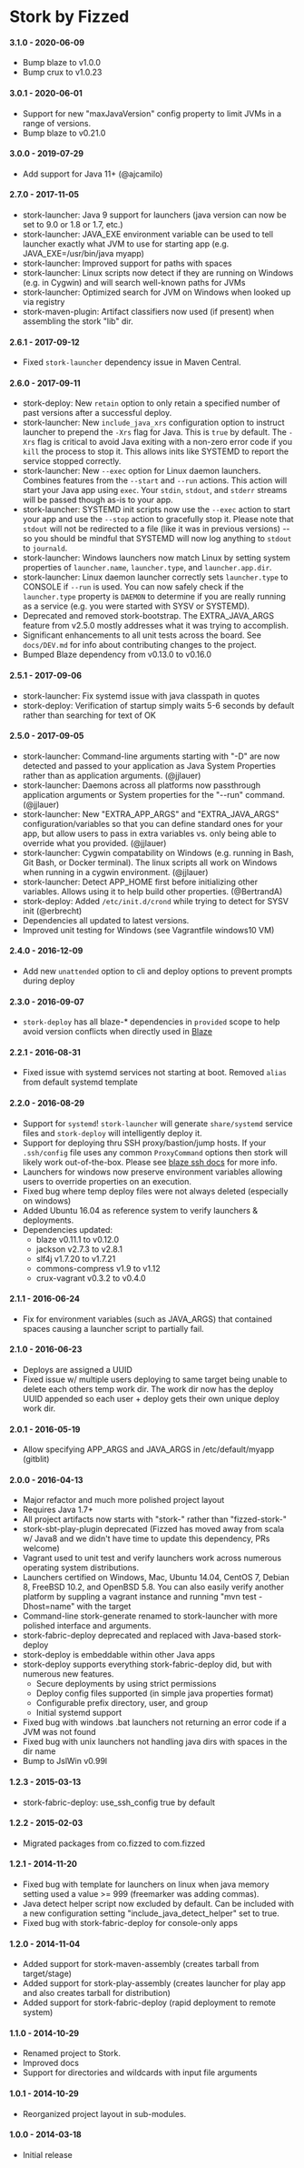 Stork by Fizzed
=======================================

#### 3.1.0 - 2020-06-09

 - Bump blaze to v1.0.0
 - Bump crux to v1.0.23

#### 3.0.1 - 2020-06-01

 - Support for new "maxJavaVersion" config property to limit JVMs in a range
   of versions.
 - Bump blaze to v0.21.0

#### 3.0.0 - 2019-07-29

 - Add support for Java 11+ (@ajcamilo)

#### 2.7.0 - 2017-11-05

 - stork-launcher: Java 9 support for launchers (java version can now be set
   to 9.0 or 1.8 or 1.7, etc.)
 - stork-launcher: JAVA_EXE environment variable can be used to tell launcher
   exactly what JVM to use for starting app (e.g. JAVA_EXE=/usr/bin/java myapp)
 - stork-launcher: Improved support for paths with spaces
 - stork-launcher: Linux scripts now detect if they are running on Windows
   (e.g. in Cygwin) and will search well-known paths for JVMs
 - stork-launcher: Optimized search for JVM on Windows when looked up via registry
 - stork-maven-plugin: Artifact classifiers now used (if present) when assembling
   the stork "lib" dir.

#### 2.6.1 - 2017-09-12

 - Fixed `stork-launcher` dependency issue in Maven Central.

#### 2.6.0 - 2017-09-11

 - stork-deploy: New `retain` option to only retain a specified number of past
   versions after a successful deploy.
 - stork-launcher: New `include_java_xrs` configuration option to instruct
   launcher to prepend the `-Xrs` flag for Java.  This is `true` by default.
   The `-Xrs` flag is critical to avoid Java exiting with a non-zero error code
   if you `kill` the process to stop it.  This allows inits like SYSTEMD to
   report the service stopped correctly.
 - stork-launcher: New `--exec` option for Linux daemon launchers. Combines features
   from the `--start` and `--run` actions.  This action will start your Java app
   using `exec`.  Your `stdin`, `stdout`, and `stderr` streams will be passed though
   as-is to your app.
 - stork-launcher: SYSTEMD init scripts now use the `--exec` action to start
   your app and use the `--stop` action to gracefully stop it.  Please note
   that `stdout` will not be redirected to a file (like it was in previous
   versions) -- so you should be mindful that SYSTEMD will now log anything
   to `stdout` to `journald`.
 - stork-launcher: Windows launchers now match Linux by setting system properties
   of `launcher.name`, `launcher.type`, and `launcher.app.dir`.
 - stork-launcher: Linux daemon launcher correctly sets `launcher.type` to
   CONSOLE if `--run` is used.  You can now safely check if the `launcher.type`
   property is `DAEMON` to determine if you are really running as a service (e.g.
   you were started with SYSV or SYSTEMD).
 - Deprecated and removed stork-bootstrap. The EXTRA_JAVA_ARGS feature from v2.5.0
   mostly addresses what it was trying to accomplish.
 - Significant enhancements to all unit tests across the board.  See `docs/DEV.md`
   for info about contributing changes to the project.
 - Bumped Blaze dependency from v0.13.0 to v0.16.0

#### 2.5.1 - 2017-09-06

 - stork-launcher: Fix systemd issue with java classpath in quotes
 - stork-deploy: Verification of startup simply waits 5-6 seconds by default
   rather than searching for text of OK

#### 2.5.0 - 2017-09-05

 - stork-launcher: Command-line arguments starting with "-D" are now detected and passed to
   your application as Java System Properties rather than as application arguments. (@jjlauer)
 - stork-launcher: Daemons across all platforms now passthrough application arguments or
   System properties for the "--run" command. (@jjlauer)
 - stork-launcher: New "EXTRA_APP_ARGS" and "EXTRA_JAVA_ARGS" configuration/variables
   so that you can define standard ones for your app, but allow users to pass in
   extra variables vs. only being able to override what you provided. (@jjlauer)
 - stork-launcher: Cygwin compatability on Windows (e.g. running in Bash, Git Bash, or
   Docker terminal). The linux scripts all work on Windows when running in a cygwin
   environment. (@jjlauer)
 - stork-launcher: Detect APP_HOME first before initializing other variables. Allows using it
   to help build other properties. (@BertrandA)
 - stork-deploy: Added `/etc/init.d/crond` while trying to detect for SYSV init (@erbrecht)
 - Dependencies all updated to latest versions.
 - Improved unit testing for Windows (see Vagrantfile windows10 VM)

#### 2.4.0 - 2016-12-09

 - Add new `unattended` option to cli and deploy options to prevent prompts during deploy

#### 2.3.0 - 2016-09-07

 - `stork-deploy` has all blaze-* dependencies in `provided` scope to help
   avoid version conflicts when directly used in [Blaze](https://github.com/fizzed/blaze)

#### 2.2.1 - 2016-08-31

 - Fixed issue with systemd services not starting at boot. Removed `alias` from
   default systemd template

#### 2.2.0 - 2016-08-29

 - Support for `systemd`! `stork-launcher` will generate `share/systemd` service
   files and `stork-deploy` will intelligently deploy it.
 - Support for deploying thru SSH proxy/bastion/jump hosts.  If your `.ssh/config`
   file uses any common `ProxyCommand` options then stork will likely work out-of-the-box.
   Please see [blaze ssh docs](https://github.com/fizzed/blaze/blob/master/docs/SSH.md)
   for more info.
 - Launchers for windows now preserve environment variables allowing users to
   override properties on an execution.
 - Fixed bug where temp deploy files were not always deleted (especially on windows)
 - Added Ubuntu 16.04 as reference system to verify launchers & deployments.
 - Dependencies updated:
    - blaze v0.11.1 to v0.12.0
    - jackson v2.7.3 to v2.8.1
    - slf4j v1.7.20 to v1.7.21
    - commons-compress v1.9 to v1.12
    - crux-vagrant v0.3.2 to v0.4.0

#### 2.1.1 - 2016-06-24

 - Fix for environment variables (such as JAVA_ARGS) that contained spaces
   causing a launcher script to partially fail. 

#### 2.1.0 - 2016-06-23

 - Deploys are assigned a UUID
 - Fixed issue w/ multiple users deploying to same target being unable to 
   delete each others temp work dir.  The work dir now has the deploy UUID
   appended so each user + deploy gets their own unique deploy work dir.

#### 2.0.1 - 2016-05-19

 - Allow specifying APP_ARGS and JAVA_ARGS in /etc/default/myapp (gitblit)

#### 2.0.0 - 2016-04-13

 - Major refactor and much more polished project layout
 - Requires Java 1.7+
 - All project artifacts now starts with "stork-" rather than "fizzed-stork-"
 - stork-sbt-play-plugin deprecated (Fizzed has moved away from scala w/
   Java8 and we didn't have time to update this dependency, PRs welcome)
 - Vagrant used to unit test and verify launchers work across numerous 
   operating system distributions.
 - Launchers certified on Windows, Mac, Ubuntu 14.04, CentOS 7, Debian 8,
   FreeBSD 10.2, and OpenBSD 5.8.  You can also easily verify another platform
   by suppling a vagrant instance and running "mvn test -Dhost=name" with the target
 - Command-line stork-generate renamed to stork-launcher with more polished
   interface and arguments.
 - stork-fabric-deploy deprecated and replaced with Java-based stork-deploy
 - stork-deploy is embeddable within other Java apps
 - stork-deploy supports everything stork-fabric-deploy did, but with numerous
   new features.
    - Secure deployments by using strict permissions
    - Deploy config files supported (in simple java properties format)
    - Configurable prefix directory, user, and group
    - Initial systemd support
 - Fixed bug with windows .bat launchers not returning an error code if a JVM
   was not found
 - Fixed bug with unix launchers not handling java dirs with spaces in the 
   dir name
 - Bump to JslWin v0.99l

#### 1.2.3 - 2015-03-13

 - stork-fabric-deploy: use_ssh_config true by default

#### 1.2.2 - 2015-02-03

 - Migrated packages from co.fizzed to com.fizzed

#### 1.2.1 - 2014-11-20

 - Fixed bug with template for launchers on linux when java memory setting used
   a value >= 999 (freemarker was adding commas).
 - Java detect helper script now excluded by default. Can be included with a new
   configuration setting "include_java_detect_helper" set to true.
 - Fixed bug with stork-fabric-deploy for console-only apps

#### 1.2.0 - 2014-11-04

 - Added support for stork-maven-assembly (creates tarball from target/stage)
 - Added support for stork-play-assembly (creates launcher for play app and
     also creates tarball for distribution)
 - Added support for stork-fabric-deploy (rapid deployment to remote system)

#### 1.1.0 - 2014-10-29

 - Renamed project to Stork.
 - Improved docs
 - Support for directories and wildcards with input file arguments

#### 1.0.1 - 2014-10-29

 - Reorganized project layout in sub-modules.

#### 1.0.0 - 2014-03-18

 - Initial release

